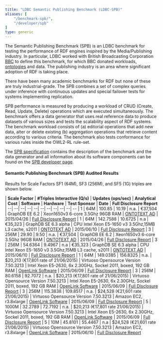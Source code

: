 ```yaml
---
title: "LDBC Semantic Publishing Benchmark (LDBC-SPB)"
aliases: [
    "/benchmark-spb/",
    "/developer/spb"
]
type: generic
---
```


The Semantic Publishing Benchmark (SPB) is an LDBC benchmark for testing the performance of RDF engines inspired by the Media/Publishing industry. In particular, LDBC worked with British Broadcasting Corporation [BBC](http://www.bbc.co.uk/blogs/internet/posts/Linked-Data-Connecting-together-the-BBCs-Online-Content) to define this benchmark, for which BBC donated workloads, [ontologies](https://github.com/ldbc/ldbc_spb_bm_2.0/tree/master/datasets_and_queries/ontologies) and data. The publishing industry is an area where significant adoption of RDF is taking place.

There have been many academic benchmarks for RDF but none of these are truly industrial-grade. The SPB  combines a set of complex queries under inference with continuous updates and special failover tests for systems implementing replication.

SPB performance is measured by producing a workload of CRUD (Create, Read, Update, Delete) operations which are executed simultaneously. The benchmark offers a data generator that uses real reference data to produce datasets of various sizes and tests the scalability aspect of RDF systems. The benchmark workload consists of (a) editorial operations that add new data, alter or delete existing (b) aggregation operations that retrieve content according to various criteria. The benchmark also tests conformance for various rules inside the OWL2-RL rule-set.

The [SPB specification](ldbc-spb-v2.0-specification.pdf) contains the description of the benchmark and the data generator and all information about its software components can be found on the [SPB developer page](/developer/spb).

#### Semantic Publishing Benchmark (SPB) Audited Results

Results for Scale Factors SF1 (64M), SF3 (256M), and SF5 (1G) triples are shown below.

| **Scale Factor** | **#Triples** **Interactive (Q/s)** | **Updates (ops/sec)** | **Analytical** | **Cost** | **Software** | **Hardware** | **Test Sponsor** | **Date** | **Full Disclosure Report**
| --| --| --| --| --| --| --| --| --| --| --
| 1 | 64M | 100.85 | 10.19 | n.a. | €37,504 | GraphDB EE 6.2 | Xeon1650v3 6-core 3.5Ghz 96GB RAM | [ONTOTEXT AD](https://www.ontotext.com/) | 2015/04/26 | [Full Disclosure Report](LDBC_SPB20_20150426_SF1_GraphDB-EE-6.2b.pdf)
| 1 | 64M | 142.7588 | 10.6725 | n.a | €35,323 | GraphDB SE 6.3 alpha | CPU Intel Xeon E5-1650 v3 3.5Ghz,15MB L3 cache, s2011 | [ONTOTEXT AD](https://www.ontotext.com/) | 2015/06/10 | [Full Disclosure Report](LDBC-SPB-64M-GraphDB-10062015.pdf)
| 3 | 256M | 29.90 | 9.50 | n.a. | €37,504 | GraphDB EE 6.2 | Xeon1650v3 6-core 3.5Ghz 96GB RAM | [ONTOTEXT AD](https://www.ontotext.com/) | 2015/04/26 | [Full Disclosure Report](LDBC_SPB20_20150426_SF3_GraphDB-EE-6.2b.pdf)
| 3 | 256M | 54.6364 | 9.4967 | n.a | €35,323 | GraphDB SE 6.3 alpha | CPU Intel Xeon E5-1650 v3 3.5Ghz,15MB L3 cache, s2011 | [ONTOTEXT AD](https://www.ontotext.com/) | 2015/06/10 | [Full Disclosure Report](LDBC-SPB-256M-GraphDB-10062015.pdf)
| 1 | 64M | 149.0385 | 156.8325 | n.a. | $20,213 (€17,801 rate of 21/06/2015) | Virtuoso Opensource Version 7.50.3213 | Intel Xeon E5-2630, 6x 2.30GHz, Sockel 2011, boxed, 192 GB RAM | [OpenLink Software](http://www.openlinksw.com/) | 2015/06/09 | [Full Disclosure Report](LDBC-SPB-64M-Virtuoso-09062015.pdf) 
| 3 | 256M | 80.6158 | 92.7072 | n.a. | $20,213 (€17,801 rate of 21/06/2015) | Virtuoso Opensource Version 7.50.3213 | Intel Xeon E5-2630, 6x 2.30GHz, Sockel 2011, boxed, 192 GB RAM | [OpenLink Software](http://www.openlinksw.com/) | 2015/06/09 | [Full Disclosure Report](LDBC-SPB-256M-Virtuoso-09062015.pdf)
| 3 | 256M | 115.3838 | 109.8517 | n.a. | $24,528 (€21,601 rate 21/06/2015) | Virtuoso Opensource Version 7.50.3213 | Amazon EC2, r3.8xlarge | [OpenLink Software](http://www.openlinksw.com/) | 2015/06/09 | [Full Disclosure Report](LDBC-SPB-256M-Virtuoso-EC2-09062015.pdf)
| 5 | 1000M | 32.2789 | 72.7192 | n.a. | $20,213 (€17,801 rate 21/06/2015) | Virtuoso Opensource Version 7.50.3213 | Intel Xeon E5-2630, 6x 2.30GHz, Sockel 2011, boxed, 192 GB RAM | [OpenLink Software](http://www.openlinksw.com/) | 2015/06/09 | [Full Disclosure Report](LDBC-SPB-1G-Virtuoso-09062015.pdf)
| 5 | 10M | 45.8101 | 55.4467 | n.a | $24,528 (€21,601 rate 21/06/2015) | Virtuoso Opensource Version 7.50.3213 | Amazon EC2, r3.8xlarge | [OpenLink Software](http://www.openlinksw.com/) | 2015/06/10 | [Full Disclosure Report](LDBC-SPB-1G-Virtuoso-EC2-10062015.pdf)
